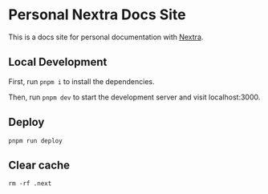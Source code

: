 # Personal Nextra Docs Site

This is a docs site for personal documentation with [Nextra](https://nextra.site).

## Local Development

First, run `pnpm i` to install the dependencies.

Then, run `pnpm dev` to start the development server and visit localhost:3000.

## Deploy

`pnpm run deploy`

## Clear cache

`rm -rf .next`
